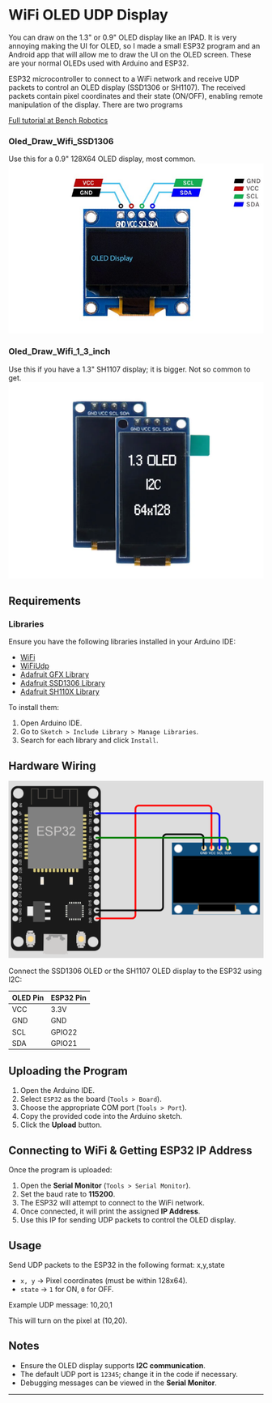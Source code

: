 
# WiFi OLED UDP Display

You can draw on the 1.3" or 0.9" OLED display like an IPAD. It is very annoying making the UI for OLED, so I made a small ESP32 program and an Android app that will allow me to draw the UI on the OLED screen. These are your normal OLEDs used with Arduino and ESP32.

ESP32 microcontroller to connect to a WiFi network and receive UDP packets to control an OLED display (SSD1306 or SH1107). The received packets contain pixel coordinates and their state (ON/OFF), enabling remote manipulation of the display. There are two programs

[Full tutorial at Bench Robotics](https://benchrobotics.com/?p=836&preview=1&_ppp=10fc40b501)

### Oled_Draw_Wifi_SSD1306
Use this for a 0.9" 128X64 OLED display, most common.
![0.9" SSD1306 OLED](https://github.com/BenchRobotics/Draw_on_OLED/blob/main/SSD1306-OLED-Display-Pinout.jpg)

### Oled_Draw_Wifi_1_3_inch
Use this if you have a 1.3" SH1107 display; it is bigger. Not so common to get.
![1.3" SH1107 OLED](https://github.com/BenchRobotics/Draw_on_OLED/blob/main/1-3_inch_SH1107.png)

## Requirements

### Libraries
Ensure you have the following libraries installed in your Arduino IDE:
- [WiFi](https://www.arduino.cc/en/Reference/WiFi)
- [WiFiUdp](https://www.arduino.cc/en/Reference/WiFiUDP)
- [Adafruit GFX Library](https://github.com/adafruit/Adafruit-GFX-Library)
- [Adafruit SSD1306 Library](https://github.com/adafruit/Adafruit_SSD1306)
- [Adafruit SH110X Library](https://github.com/adafruit/Adafruit_SH110X)

To install them:
1. Open Arduino IDE.
2. Go to `Sketch > Include Library > Manage Libraries`.
3. Search for each library and click `Install`.

## Hardware Wiring

![Circuit Diagram](https://github.com/BenchRobotics/Draw_on_OLED/raw/main/circuit%20diagram.png)


Connect the SSD1306 OLED or the SH1107 OLED display to the ESP32 using I2C:

| OLED Pin | ESP32 Pin |
|----------|----------|
| VCC      | 3.3V     |
| GND      | GND      |
| SCL      | GPIO22   |
| SDA      | GPIO21   |

## Uploading the Program

1. Open the Arduino IDE.
2. Select `ESP32` as the board (`Tools > Board`).
3. Choose the appropriate COM port (`Tools > Port`).
4. Copy the provided code into the Arduino sketch.
5. Click the **Upload** button.

## Connecting to WiFi & Getting ESP32 IP Address

Once the program is uploaded:

1. Open the **Serial Monitor** (`Tools > Serial Monitor`).
2. Set the baud rate to **115200**.
3. The ESP32 will attempt to connect to the WiFi network.
4. Once connected, it will print the assigned **IP Address**.
5. Use this IP for sending UDP packets to control the OLED display.

## Usage

Send UDP packets to the ESP32 in the following format: x,y,state

- `x, y` → Pixel coordinates (must be within 128x64).
- `state` → `1` for ON, `0` for OFF.

Example UDP message: 10,20,1

This will turn on the pixel at (10,20).

## Notes

- Ensure the OLED display supports **I2C communication**.
- The default UDP port is `12345`; change it in the code if necessary.
- Debugging messages can be viewed in the **Serial Monitor**.

---



